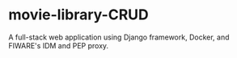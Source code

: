 # movie-library-CRUD
A full-stack web application using Django framework, Docker, and FIWARE's IDM and PEP proxy.
